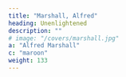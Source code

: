 ```yaml
---
title: "Marshall, Alfred"
heading: Unenlightened
description: ""
# image: "/covers/marshall.jpg"
a: "Alfred Marshall"
c: "maroon"
weight: 133
---
```

